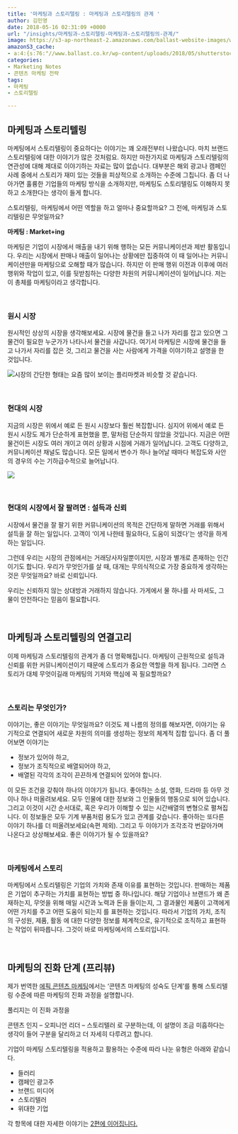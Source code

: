 ```yaml
---
title: '마케팅과 스토리텔링 : 마케팅과 스토리텔링의 관계 '
author: 김민영
date: 2018-05-16 02:31:09 +0000
url: "/insights/마케팅과-스토리텔링-마케팅과-스토리텔링의-관계/"
image: https://s3-ap-northeast-2.amazonaws.com/ballast-website-images/wp-content/uploads/2018/05/16111549/shutterstock_1072573067-2.jpg
amazonS3_cache:
- a:4:{s:76:"//www.ballast.co.kr/wp-content/uploads/2018/05/shutterstock_1069313033-2.jpg";i:54607;s:122:"//s3-ap-northeast-2.amazonaws.com/ballast-website-images/wp-content/uploads/2018/05/16111211/shutterstock_1069313033-2.jpg";i:54607;s:122:"//s3-ap-northeast-2.amazonaws.com/ballast-website-images/wp-content/uploads/2018/05/16111549/shutterstock_1072573067-2.jpg";i:54608;s:76:"//www.ballast.co.kr/wp-content/uploads/2018/05/shutterstock_1072573067-2.jpg";i:54608;}
categories:
- Marketing Notes
- 콘텐츠 마케팅 전략
tags:
- 마케팅
- 스토리텔링

---
```

## **마케팅과 스토리텔링**

마케팅에서 스토리텔링이 중요하다는 이야기는 꽤 오래전부터 나왔습니다. 마치 브랜드 스토리텔링에 대한 이야기가 많은 것처럼요. 하지만 마찬가지로 마케팅과 스토리텔링의 연관성에 대해 제대로 이야기하는 자료는 많이 없습니다. 대부분은 해외 광고나 캠페인 사례 중에서 스토리가 재미 있는 것들을 피상적으로 소개하는 수준에 그칩니다. 좀 더 나아가면 훌륭한 기업들의 마케팅 방식을 소개하지만, 마케팅도 스토리텔링도 이해하지 못하고 소개한다는 생각이 들게 합니다.

스토리텔링,  마케팅에서 어떤 역할을 하고 얼마나 중요할까요? 그 전에, 마케팅과 스토리텔링은 무엇일까요?

**마케팅 : Market+ing**

마케팅은 기업이 시장에서 매출을 내기 위해 행하는 모든 커뮤니케이션과 제반 활동입니다. 우리는 시장에서 판매나 매출이 일어나는 상황에만 집중하여 이 때 일어나는 커뮤니케이션만을 마케팅으로 오해할 때가 많습니다. 하지만 이 판매 행위 이전과 이후에 여러 행위와 작업이 있고, 이를 뒷받침하는 다양한 차원의 커뮤니케이션이 일어납니다. 저는 이 총체를 마케팅이라고 생각합니다.

&nbsp;

### **원시 시장**

원시적인 상상의 시장을 생각해보세요. 시장에 물건을 들고 나가 자리를 잡고 있으면 그 물건이 필요한 누군가가 나타나서 물건을 사갑니다. 여기서 마케팅은 시장에 물건을 들고 나가서 자리를 잡은 것, 그리고 물건을 사는 사람에게 가격을 이야기하고 설명을 한 것입니다.

![시장의 간단한 형태는 요즘 많이 보이는 플리마켓과 비슷할 것 같습니다.](https://s3-ap-northeast-2.amazonaws.com/ballast-website-images/wp-content/uploads/2018/05/16111549/shutterstock_1072573067-2.jpg "마케팅 원형 시장")

&nbsp;

### **현대의 시장**

지금의 시장은 위에서 예로 든 원시 시장보다 훨씬 복잡합니다. 심지어 위에서 예로 든 원시 시장도 제가 단순하게 표현했을 뿐, 말처럼 단순하지 않았을 것입니다. 지금은 어떤 물건이든 시장도 여러 개이고 여러 상황과 시점에 거래가 일어납니다. 고객도 다양하고, 커뮤니케이션 채널도 많습니다. 모든 일에서 변수가 하나 늘어날 때마다 복잡도와 사안의 경우의 수는 기하급수적으로 늘어납니다.

![](https://s3-ap-northeast-2.amazonaws.com/ballast-website-images/wp-content/uploads/2018/05/16111211/shutterstock_1069313033-2.jpg)

&nbsp;

### **현대의 시장에서 잘 팔려면 : 설득과 신뢰**

시장에서 물건을 잘 팔기 위한 커뮤니케이션의 목적은 간단하게 말하면 거래를 위해서 설득을 잘 하는 일입니다. 고객이 ‘이게 나한테 필요하다, 도움이 되겠다’는 생각을 하게 하는 일입니다.

그런데 우리는 시장의 관점에서는 거래당사자일뿐이지만, 시장과 별개로 존재하는 인간이기도 합니다. 우리가 무엇인가를 살 때, 대개는 무의식적으로 가장 중요하게 생각하는 것은 무엇일까요? 바로 신뢰입니다.

우리는 신뢰하지 않는 상대방과 거래하지 않습니다. 가게에서 물 하나를 사 마셔도, 그 물이 안전하다는 믿음이 필요합니다.


&nbsp;

## **마케팅과 스토리텔링의 연결고리**

이제 마케팅과 스토리텔링의 관계가 좀 더 명확해집니다. 마케팅이 근원적으로 설득과 신뢰를 위한 커뮤니케이션이기 때문에 스토리가 중요한 역할을 하게 됩니다. 그러면 스토리가 대체 무엇이길래 마케팅의 기저와 핵심에 꼭 필요할까요?

&nbsp;

### **스토리는 무엇인가?**

이야기는, 좋은 이야기는 무엇일까요? 이것도 제 나름의 정의를 해보자면, 이야기는 유기적으로 연결되어 새로운 차원의 의미를 생성하는 정보의 체계적 집합 입니다. 좀 더 풀어보면 이야기는

* 정보가 있어야 하고,
* 정보가 조직적으로 배열되어야 하고,
* 배열된 각각의 조각이 끈끈하게 연결되어 있어야 합니다.

이 모든 조건을 갖춰야 하나의 이야기가 됩니다. 좋아하는 소설, 영화, 드라마 등 아무 것이나 하나 떠올려보세요. 모두 인물에 대한 정보와 그 인물들의 행동으로 되어 있습니다. 그리고 이것이 시간 순서대로, 혹은 우리가 이해할 수 있는 시간배열의 변형으로 펼쳐집니다. 이 정보들은 모두 기계 부품처럼 용도가 있고 관계를 갖습니다. 좋아하는 또다른 이야기 하나를 더 떠올려보세요(속편 제외). 그리고 두 이야기가 조각조각 번갈아가며 나온다고 상상해보세요. 좋은 이야기가 될 수 있을까요?

&nbsp;

### **마케팅에서 스토리**

마케팅에서 스토리텔링은 기업의 가치와 존재 이유를 표현하는 것입니다. 판매하는 제품은 기업이 추구하는 가치를 표현하는 방법 중 하나입니다. 해당 기업이나 브랜드가 왜 존재하는지, 무엇을 위해 매일 시간과 노력과 돈을 들이는지, 그 결과물인 제품이 고객에게 어떤 가치를 주고 어떤 도움이 되는지 를 표현하는 것입니다. 따라서 기업의 가치, 조직의 구성원, 제품, 활동 에 대한 다양한 정보를 체계적으로, 유기적으로 조직하고 표현하는 작업이 뒤따릅니다. 그것이 바로 마케팅에서의 스토리입니다.

&nbsp;

## **마케팅의 진화 단계 (프리뷰)**

제가 번역한 [에픽 콘텐츠 마케팅](/%ec%97%90%ed%94%bd-%ec%bd%98%ed%85%90%ec%b8%a0-%eb%a7%88%ec%bc%80%ed%8c%85/)에서는 ‘콘텐츠 마케팅의 성숙도 단계’를 통해 스토리텔링 수준에 따른 마케팅의 진화 과정을 설명합니다.

풀리지는 이 진화 과정을

콘텐츠 인지 – 오피니언 리더 – 스토리텔러 로 구분하는데, 이 설명이 조금 미흡하다는 생각이 들어 구분을 달리하고 더 자세히 다루려고 합니다.

기업이 마케팅 스토리텔링을 적용하고 활용하는 수준에 따라 나눈 유형은 아래와 같습니다.

* 들러리
* 캠페인 광고주
* 브랜드 미디어
* 스토리텔러
* 위대한 기업

각 항목에 대한 자세한 이야기는 [2편에 이어집니다.](/insights/2018-05-30-마케팅과-스토리텔링-스토리텔링-단계/)